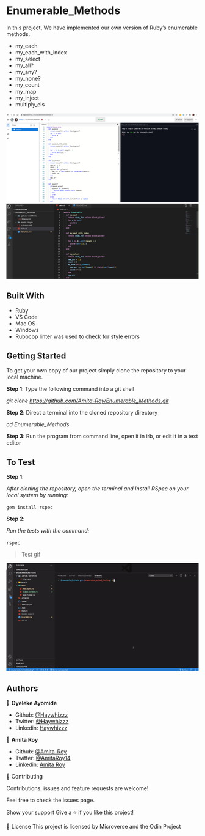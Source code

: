 # Enumerable_Methods

In this project, We have implemented our own version of Ruby’s enumerable methods.

- my_each
- my_each_with_index
- my_select
- my_all?
- my_any?
- my_none?
- my_count
- my_map
- my_inject
- multiply_els

![screenshot](assets/images/replit.png)
![screenshot](assets/images/VS_Code.png)

## Built With

- Ruby
- VS Code
- Mac OS
- Windows
- Rubocop linter was used to check for style errors

## Getting Started

To get your own copy of our project simply clone the repository to your local machine.

**Step 1**: Type the following command into a git shell

_git clone <https://github.com/Amita-Roy/Enumerable_Methods.git>_

**Step 2**: Direct a terminal into the cloned repository directory

_cd Enumerable_Methods_

**Step 3**: Run the program from command line, open it in irb, or edit it in a text editor

## To Test

**Step 1**:

_After cloning the repository, open the terminal and Install RSpec on your local system by running:_

`gem install rspec`

**Step 2**:

_Run the tests with the command:_

`rspec`

> Test gif

![test_play](assets/images/test.gif)

## Authors

👤 **Oyeleke Ayomide**

- Github: [@Haywhizzz](https://github.com/Haywhizzz)
- Twitter: [@Haywhizzz](https://twitter.com/Haywhizzz)
- Linkedin: [Haywhizzz](https://www.linkedin.com/in/oyeleke-ayomide-b962421a6/)

👤 **Amita Roy**

- Github: [@Amita-Roy](https://github.com/Amita-Roy)
- Twitter: [@AmitaRoy14](https://twitter.com/AmitaRoy14)
- Linkedin: [Amita Roy](https://www.linkedin.com/in/amita-roy-3b823b68/)

🤝 Contributing

Contributions, issues and feature requests are welcome!

Feel free to check the issues page.

Show your support
Give a ⭐️ if you like this project!

📝 License
This project is licensed by Microverse and the Odin Project
